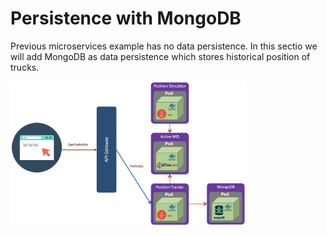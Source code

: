 # Persistence with MongoDB

Previous microservices example has no data persistence. In this sectio we will add MongoDB as data persistence which stores historical position of trucks. 
 
<img src="images/persistence-mongo-db.png" alt="" width="75%"/>